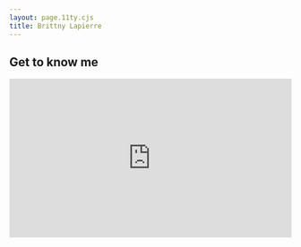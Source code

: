 ```yaml
---
layout: page.11ty.cjs
title: Brittny Lapierre
---
```


## Get to know me

<section>
  <div style="padding-bottom:56.25%; position:relative; display:block; width: 100%">
    <iframe width="100%" height="100%" src="https://w3id.org/iaw/gly/publications/image-sets/01j2p33xj3bxkenvws3921qtsr" frameborder="0" allowfullscreen allow="fullscreen" style="position:absolute; top:0; left: 0"></iframe>
  </div>
  <br/>
</section>
